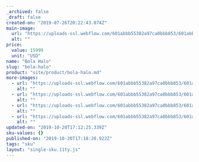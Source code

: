 ```yaml
---
_archived: false
_draft: false
created-on: "2019-07-26T20:22:43.074Z"
main-image:
  url: "https://uploads-ssl.webflow.com/601abbb55382a97ca0bbb853/601abbb55382a922f4bbba75_bola-halo-pendant-chandelier-environmental-blinding-light-3k_download.jpg"
  alt: ""
price:
  value: 15999
  unit: "USD"
name: "Bola Halo"
slug: "bola-halo"
product: "site/product/bola-halo.md"
more-images:
  - url: "https://uploads-ssl.webflow.com/601abbb55382a97ca0bbb853/601abbb55382a9bd90bbba64_bola-halo-download-v1_download.jpg"
    alt: ""
  - url: "https://uploads-ssl.webflow.com/601abbb55382a97ca0bbb853/601abbb55382a9c050bbba83_bola-halo-download-v4_download.jpg"
    alt: ""
  - url: "https://uploads-ssl.webflow.com/601abbb55382a97ca0bbb853/601abbb55382a917c4bbba81_bola-halo-pendant-chandelier-environmental-hallway-lowres_download.jpeg"
    alt: ""
  - url: "https://uploads-ssl.webflow.com/601abbb55382a97ca0bbb853/601abbb55382a980b2bbbaaa_bola-halo-pendant-chandelier-environmental-office-wall-3k_download.jpg"
    alt: ""
updated-on: "2019-10-20T17:12:25.339Z"
sku-values: {}
published-on: "2019-10-20T17:18:20.922Z"
tags: "sku"
layout: "single-sku.11ty.js"
---
```



